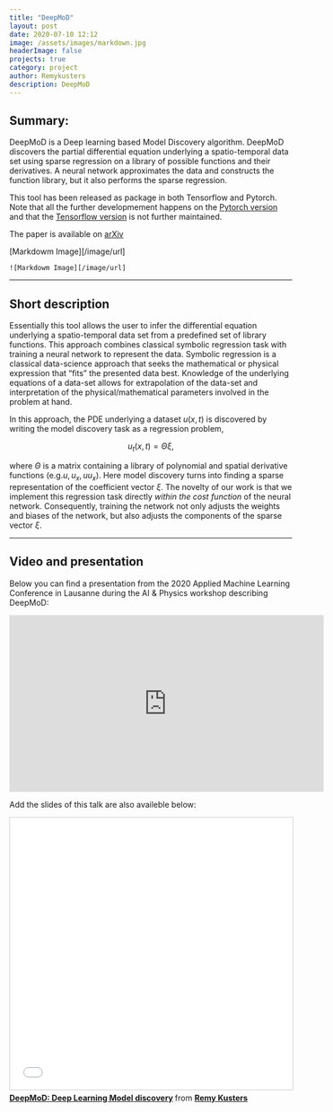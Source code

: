 ```yaml
---
title: "DeepMoD"
layout: post
date: 2020-07-10 12:12
image: /assets/images/markdown.jpg
headerImage: false
projects: true
category: project
author: Remykusters
description: DeepMoD
---
```


## Summary:

DeepMoD is a Deep learning based Model Discovery algorithm. DeepMoD discovers the partial differential equation underlying a spatio-temporal data set using sparse regression on a library of possible functions and their derivatives. A neural network approximates the data and constructs the function library, but it also performs the sparse regression.

This tool has been released as package in both Tensorflow and Pytorch. Note that all the further developmement happens on the  <a href="https://github.com/PhIMaL/DeePyMoD_torch">Pytorch version</a> and that the  <a href="https://github.com/PhIMaL/DeePyMoD">Tensorflow version</a>  is not further maintained. 

The paper is available on <a href="https://arxiv.org/abs/1904.09406">arXiv</a>



[Markdowm Image][/image/url]

```raw
![Markdowm Image][/image/url]
```

---

## Short description 

Essentially this tool allows the user to infer the differential equation underlying a spatio-temporal data set from a predefined set of library  functions. This approach combines classical symbolic regression task with training a neural network to represent the data. Symbolic  regression is a classical data-science approach that seeks the  mathematical or physical expression that “fits” the presented data best. Knowledge of the underlying equations of a data-set allows for extrapolation of the data-set and interpretation of the physical/mathematical parameters involved in the problem at hand. 

In this approach, the PDE underlying a dataset $u({x,t})$ is discovered by writing the model discovery task as a regression problem,

$$u_t(x,t) =  \Theta \xi,$$

where $\Theta$ is a matrix containing a library of polynomial and spatial derivative functions (e.g.$u,u_x,uu_x$). Here model discovery turns into finding a sparse representation of the coefficient vector $\xi$. The novelty of our work is that we implement this regression task directly *within the cost function* of the neural network. Consequently, training the network not only adjusts the weights and biases of the network, but also adjusts the components of the sparse vector $\xi$. 

---

## Video and presentation

Below you can find a presentation from the 2020 Applied Machine Learning Conference in Lausanne during the AI & Physics workshop describing DeepMoD:

<iframe width="560" height="315" src="https://www.youtube.com/embed/Ml4EXS_MUBc" frameborder="0" allow="accelerometer; autoplay; encrypted-media; gyroscope; picture-in-picture" allowfullscreen></iframe>

Add the slides of this talk are also availeble below:

<iframe src="//www.slideshare.net/slideshow/embed_code/key/akfCHprHumVgOm" width="595" height="485" frameborder="0" marginwidth="0" marginheight="0" scrolling="no" style="border:1px solid #CCC; border-width:1px; margin-bottom:5px; max-width: 100%;" allowfullscreen> </iframe> <div style="margin-bottom:5px"> <strong> <a href="//www.slideshare.net/RemyKusters/deepmod-deep-learning-model-discovery-236789164" title="DeepMoD: Deep Learning Model discovery" target="_blank">DeepMoD: Deep Learning Model discovery</a> </strong> from <strong><a href="https://www.slideshare.net/RemyKusters" target="_blank">Remy Kusters</a></strong> </div>





